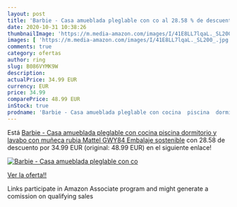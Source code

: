```yaml
---
layout: post
title: 'Barbie - Casa amueblada pleglable con co al 28.58 % de descuento'
date: 2020-10-31 10:38:26
thumbnailImage: 'https://m.media-amazon.com/images/I/41E8LL7lqaL._SL200_.jpg'
images: [ 'https://m.media-amazon.com/images/I/41E8LL7lqaL._SL200_.jpg' ]
comments: true
category: ofertas
author: ring
slug: B086VYMK9W
description:
actualPrice: 34.99 EUR
currency: EUR
price: 34.99
comparePrice: 48.99 EUR
inStock: true
prodname: 'Barbie - Casa amueblada pleglable con cocina  piscina  dormitorio y lavabo con muñeca rubia  Mattel GWY84   Embalaje sostenible'
---
```


Está [Barbie - Casa amueblada pleglable con cocina  piscina  dormitorio y lavabo con muñeca rubia  Mattel GWY84   Embalaje sostenible](https://www.amazon.es/dp/B086VYMK9W/?tag=tolees-21) con 28.58 de descuento por 34.99 EUR (original: 48.99 EUR) en el siguiente enlace!

[![Barbie - Casa amueblada pleglable con co](https://m.media-amazon.com/images/I/41E8LL7lqaL._SL200_.jpg)](https://www.amazon.es/dp/B086VYMK9W/?tag=tolees-21)

[Ver la oferta!!](https://www.amazon.es/dp/B086VYMK9W/?tag=tolees-21)

Links participate in Amazon Associate program and might generate a comission on qualifying sales


